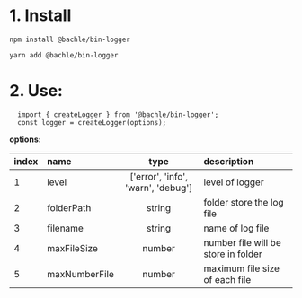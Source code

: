 # 1. Install

`npm install @bachle/bin-logger`

`yarn add @bachle/bin-logger`

# 2. Use:

```
  import { createLogger } from '@bachle/bin-logger';
  const logger = createLogger(options);
```

**options:**

| index | name          |                type                | description                         |
| :---- | :------------ | :--------------------------------: | :---------------------------------- |
| 1     | level         | ['error', 'info', 'warn', 'debug'] | level of logger                     |
| 2     | folderPath    |               string               | folder store the log file           |
| 3     | filename      |               string               | name of log file                    |
| 4     | maxFileSize   |               number               | number file will be store in folder |
| 5     | maxNumberFile |               number               | maximum file size of each file      |
